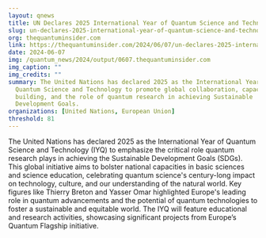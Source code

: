 ```yaml
---
layout: qnews
title: UN Declares 2025 International Year of Quantum Science and Technology
slug: un-declares-2025-international-year-of-quantum-science-and-technology
org: thequantuminsider.com
link: https://thequantuminsider.com/2024/06/07/un-declares-2025-international-year-of-quantum-science-and-technology/
date: 2024-06-07
img: /quantum_news/2024/output/0607.thequantuminsider.com
img_caption: ""
img_credits: ""
summary: The United Nations has declared 2025 as the International Year of
  Quantum Science and Technology to promote global collaboration, capacity
  building, and the role of quantum research in achieving Sustainable
  Development Goals.
organizations: [United Nations, European Union]
threshold: 81
---
```


The United Nations has declared 2025 as the International Year of Quantum Science and Technology (IYQ) to emphasize the critical role quantum research plays in achieving the Sustainable Development Goals (SDGs). This global initiative aims to bolster national capacities in basic sciences and science education, celebrating quantum science's century-long impact on technology, culture, and our understanding of the natural world. Key figures like Thierry Breton and Yasser Omar highlighted Europe's leading role in quantum advancements and the potential of quantum technologies to foster a sustainable and equitable world. The IYQ will feature educational and research activities, showcasing significant projects from Europe’s Quantum Flagship initiative.